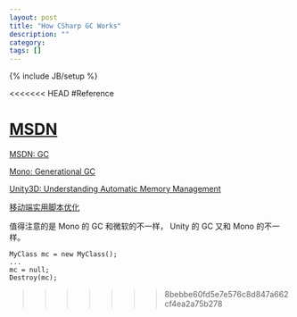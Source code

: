 ```yaml
---
layout: post
title: "How CSharp GC Works"
description: ""
category: 
tags: []
---
```

{% include JB/setup %}

<<<<<<< HEAD
#Reference

[MSDN ](http://msdn.microsoft.com/en-us/library/ms973837.aspx)
=======
[MSDN: GC](http://msdn.microsoft.com/en-us/library/ms973837.aspx)

[Mono: Generational GC](http://www.mono-project.com/Generational_GC)

[Unity3D: Understanding Automatic Memory Management](http://docs.unity3d.com/Documentation/Manual/UnderstandingAutomaticMemoryManagement.html)

[移动端实用脚本优化](http://docs.unity3d.com/Documentation/Manual/iphone-PracticalScriptingOptimizations.html)

值得注意的是 Mono 的 GC 和微软的不一样， Unity 的 GC 又和 Mono 的不一样。

	MyClass mc = new MyClass();
	...
	mc = null;
	Destroy(mc);
>>>>>>> 8bebbe60fd5e7e576c8d847a662cf4ea2a75b278
